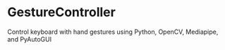 # GestureController
Control keyboard with hand gestures using Python, OpenCV, Mediapipe, and PyAutoGUI
